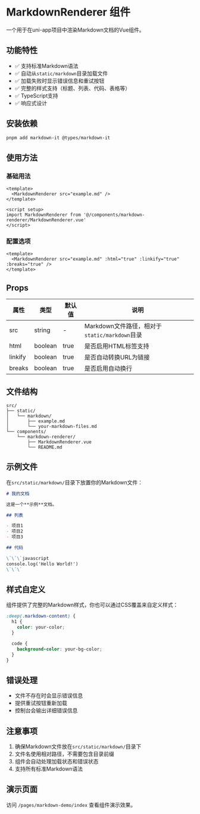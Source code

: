 # MarkdownRenderer 组件

一个用于在uni-app项目中渲染Markdown文档的Vue组件。

## 功能特性

- ✅ 支持标准Markdown语法
- ✅ 自动从`static/markdown`目录加载文件
- ✅ 加载失败时显示错误信息和重试按钮
- ✅ 完整的样式支持（标题、列表、代码、表格等）
- ✅ TypeScript支持
- ✅ 响应式设计

## 安装依赖

```bash
pnpm add markdown-it @types/markdown-it
```

## 使用方法

### 基础用法

```vue
<template>
  <MarkdownRenderer src="example.md" />
</template>

<script setup>
import MarkdownRenderer from '@/components/markdown-renderer/MarkdownRenderer.vue'
</script>
```

### 配置选项

```vue
<template>
  <MarkdownRenderer src="example.md" :html="true" :linkify="true" :breaks="true" />
</template>
```

## Props

| 属性    | 类型    | 默认值 | 说明                                          |
| ------- | ------- | ------ | --------------------------------------------- |
| src     | string  | -      | Markdown文件路径，相对于`static/markdown`目录 |
| html    | boolean | true   | 是否启用HTML标签支持                          |
| linkify | boolean | true   | 是否自动转换URL为链接                         |
| breaks  | boolean | true   | 是否启用自动换行                              |

## 文件结构

```
src/
├── static/
│   └── markdown/
│       ├── example.md
│       └── your-markdown-files.md
└── components/
    └── markdown-renderer/
        ├── MarkdownRenderer.vue
        └── README.md
```

## 示例文件

在`src/static/markdown/`目录下放置你的Markdown文件：

```markdown
# 我的文档

这是一个**示例**文档。

## 列表

- 项目1
- 项目2
- 项目3

## 代码

\`\`\`javascript
console.log('Hello World!')
\`\`\`
```

## 样式自定义

组件提供了完整的Markdown样式，你也可以通过CSS覆盖来自定义样式：

```scss
:deep(.markdown-content) {
  h1 {
    color: your-color;
  }

  code {
    background-color: your-bg-color;
  }
}
```

## 错误处理

- 文件不存在时会显示错误信息
- 提供重试按钮重新加载
- 控制台会输出详细错误信息

## 注意事项

1. 确保Markdown文件放在`src/static/markdown/`目录下
2. 文件名使用相对路径，不需要包含目录前缀
3. 组件会自动处理加载状态和错误状态
4. 支持所有标准Markdown语法

## 演示页面

访问 `/pages/markdown-demo/index` 查看组件演示效果。
